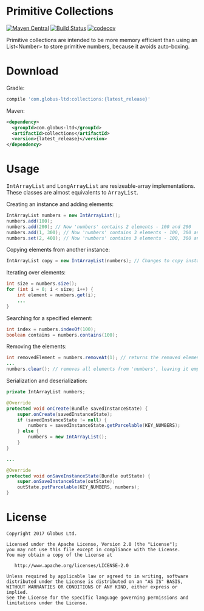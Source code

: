 # Primitive Collections
[![Maven Central](https://maven-badges.herokuapp.com/maven-central/com.globus-ltd/collections/badge.svg)](https://maven-badges.herokuapp.com/maven-central/com.globus-ltd/collections) [![Build Status](https://travis-ci.org/GlobusLTD/primitive-collections-android.svg?branch=master)](https://travis-ci.org/GlobusLTD/primitive-collections-android) [![codecov](https://codecov.io/gh/GlobusLTD/primitive-collections-android/branch/master/graph/badge.svg)](https://codecov.io/gh/GlobusLTD/primitive-collections-android)

Primitive collections are intended to be more memory efficient than using an List&lt;Number&gt; to store primitive numbers, because it avoids auto-boxing.

# Download
Gradle:
```groovy
compile 'com.globus-ltd:collections:{latest_release}'
```
Maven:
```xml
<dependency>
  <groupId>com.globus-ltd</groupId>
  <artifactId>collections</artifactId>
  <version>{latest_release}</version>
</dependency>
```

# Usage
<tt>IntArrayList</tt> and <tt>LongArrayList</tt> are resizeable-array implementations. These classes are almost equivalents to <tt>ArrayList</tt>.

Creating an instance and adding elements:
```java
IntArrayList numbers = new IntArrayList();
numbers.add(100);
numbers.add(200); // Now 'numbers' contains 2 elements - 100 and 200
numbers.add(1, 300); // Now 'numbers' contains 3 elements - 100, 300 and 200
numbers.set(2, 400); // Now 'numbers' contains 3 elements - 100, 300 and 400
```

Copying elements from another instance:
```java
IntArrayList copy = new IntArrayList(numbers); // Changes to copy instance does not affect original object
```

Iterating over elements:
```java
int size = numbers.size();
for (int i = 0; i < size; i++) {
    int element = numbers.get(i);
    ...
}
```

Searching for a specified element:
```java
int index = numbers.indexOf(100); 
boolean contains = numbers.contains(100);
```

Removing the elements:
```java
int removedElement = numbers.removeAt(1); // returns the removed element at index = 1
...
numbers.clear(); // removes all elements from 'numbers', leaving it empty.
```

Serialization and deserialization:
```java
private IntArrayList numbers;

@Override 
protected void onCreate(Bundle savedInstanceState) {
    super.onCreate(savedInstanceState);
    if (savedInstanceState != null) {
        numbers = savedInstanceState.getParcelable(KEY_NUMBERS);
    } else {
        numbers = new IntArrayList();
    }
}

...

@Override 
protected void onSaveInstanceState(Bundle outState) {
    super.onSaveInstanceState(outState);
    outState.putParcelable(KEY_NUMBERS, numbers);
}
```

# License
    Copyright 2017 Globus Ltd.

    Licensed under the Apache License, Version 2.0 (the "License");
    you may not use this file except in compliance with the License.
    You may obtain a copy of the License at

       http://www.apache.org/licenses/LICENSE-2.0

    Unless required by applicable law or agreed to in writing, software
    distributed under the License is distributed on an "AS IS" BASIS,
    WITHOUT WARRANTIES OR CONDITIONS OF ANY KIND, either express or implied.
    See the License for the specific language governing permissions and
    limitations under the License.
